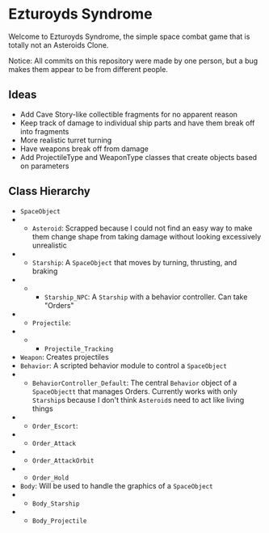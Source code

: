 # Ezturoyds Syndrome
Welcome to Ezturoyds Syndrome, the simple space combat game that is totally not an Asteroids Clone.

Notice: All commits on this repository were made by one person, but a bug makes them appear to be from different people.

## Ideas
- Add Cave Story-like collectible fragments for no apparent reason
- Keep track of damage to individual ship parts and have them break off into fragments
- More realistic turret turning
- Have weapons break off from damage
- Add ProjectileType and WeaponType classes that create objects based on parameters

## Class Hierarchy
- `SpaceObject`
- - `Asteroid`: Scrapped because I could not find an easy way to make them change shape from taking damage without looking excessively unrealistic
- - `Starship`: A `SpaceObject` that moves by turning, thrusting, and braking
- - - `Starship_NPC`: A `Starship` with a behavior controller. Can take "Orders"
- - `Projectile`:
- - - `Projectile_Tracking`
- `Weapon`: Creates projectiles
- `Behavior`: A scripted behavior module to control a `SpaceObject`
- - `BehaviorController_Default`: The central `Behavior` object of a `SpaceObjectt` that manages Orders. Currently works with only `Starship`s because I don't think `Asteroid`s need to act like living things
- - `Order_Escort`:
- - `Order_Attack`
- - `Order_AttackOrbit`
- - `Order_Hold`
- `Body`: Will be used to handle the graphics of a `SpaceObject`
- - `Body_Starship`
- - `Body_Projectile`
